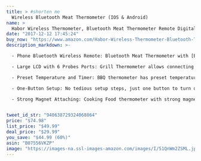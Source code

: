 ```yaml
---
title: > #shorten me
  Wireless Bluetooth Meat Thermometer (IOS & Android)
name: >
  Habor Wireless Thermometer, Bluetooth Meat Thermometer Remote Digital Cooking Food Thermometer with 6 Probe Port Alarm Monitor for Kitchen BBQ Grill Smoker Thanksgiving for IOS & Android(Dual Probes)
date: "2017-12-12 17:45:24"
buy_now: "https://www.amazon.com/Habor-Wireless-Thermometer-Bluetooth-Thanksgiving/dp/B07556VKZP?SubscriptionId=AKIAIA5RBQIWQVTCUEUQ&tag=coldcutdeals-20&linkCode=xm2&camp=2025&creative=165953&creativeASIN=B07556VKZP"
description_markdown: >-

  - Phone Bluetooth Wireless Remote: Bluetooth Meat Thermometer with [EasyBBQ] APP monitors food temperatures from 164 feet away. After first connection, it is automatically linked to the free APP that is compatible with IOS and Android on smartphone; built-in smart TI chip to ensure stable connection and strong signal even while you are playing or calling

  - Large LCD with 6 Probes Ports: Grill Thermometer allows connecting 6 probes simultaneously. Wireless digital meat thermometer with dual probes with highly sensitive sensor to receive temperature more quickly and accurately. Probe wraps help to solve the storage, make your kitchen or grill tidier. No mess up.

  - Preset Temperature and Timer: BBQ thermometer has preset temperatures and cooking levels for 11 kinds of food recommended by USDA, all temps can be reset to suit your taste. when time or temps is up, it will beep and flash with back light. No worry about overcooking or undercooking.

  - One-Button Setup: No tedious setup steps, just one button to turn on/off and back lit. Large LCD digital kitchen thermometer for grilling with back light can display clearer readouts. Easy to cooking turkey or other delicious meat for Thanksgiving or Christmas.

  - Strong Magnet Attaching: Cooking Food thermometer with strong magnet on the back allows you to attach conveniently it on grill. Bluetooth Meat thermometer is perfect for smoker, grill, kitchen, But We do not recommend placing the probe in a closed grill, oven or closed smoker.


tweet_id_str: "940638729324068864"
price: "$74.98"
list_price: "$49.99"
deal_price: "$29.99"
you_save: "$44.99 (60%)"
asin: "B07556VKZP"
image: "https://images-na.ssl-images-amazon.com/images/I/51QnWm2ZSML.jpg"
---
```

